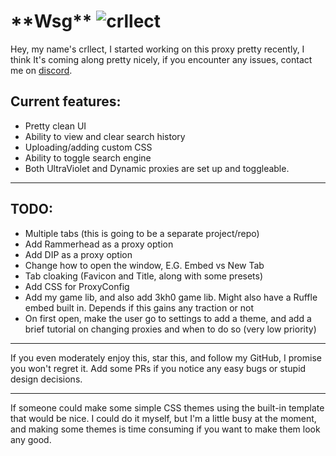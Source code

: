 # \***\*Wsg\*\*** <img src="https://komarev.com/ghpvc/?username=crllect&color=e70052&style=for-the-badge&label=Bugs+In+My+Code" alt="crllect" />

<!-- used colors: 24410c, e70052, 25252a, 141414, ce244c -->

Hey, my name's crllect, I started working on this proxy pretty recently, I think
It's coming along pretty nicely, if you encounter any issues, contact me on
[discord](https://discord.com/users/713488984596021291).

## Current features:

-   Pretty clean UI
-   Ability to view and clear search history
-   Uploading/adding custom CSS
-   Ability to toggle search engine
-   Both UltraViolet and Dynamic proxies are set up and toggleable.

---

## TODO:

-   Multiple tabs (this is going to be a separate project/repo)
-   Add Rammerhead as a proxy option
-   Add DIP as a proxy option
-   Change how to open the window, E.G. Embed vs New Tab
-   Tab cloaking (Favicon and Title, along with some presets)
-   Add CSS for ProxyConfig
-   Add my game lib, and also add 3kh0 game lib. Might also have a Ruffle embed built in. Depends if this gains any traction or not
-   On first open, make the user go to settings to add a theme, and add a brief tutorial on changing proxies and when to do so (very low priority)

---

If you even moderately enjoy this, star this, and follow my GitHub, I promise you won't regret it. Add some PRs if you notice any easy bugs or stupid design decisions.

---

If someone could make some simple CSS themes using the built-in template that would be nice. I could do it myself, but I'm a little busy at the moment, and making some themes is time consuming if you want to make them look any good.
